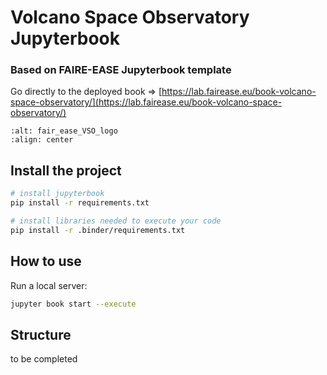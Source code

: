 # Volcano Space Observatory Jupyterbook

### Based on FAIRE-EASE Jupyterbook template

Go directly to the deployed book => [https://lab.fairease.eu/book-volcano-space-observatory/](https://lab.fairease.eu/book-volcano-space-observatory/)


```{image} book/content/logo_fair_ease_large.jpg 
:alt: fair_ease_VSO_logo
:align: center
```

## Install the project

```bash
# install jupyterbook
pip install -r requirements.txt

# install libraries needed to execute your code  
pip install -r .binder/requirements.txt
```

## How to use

Run a local server:

```bash
jupyter book start --execute
```

## Structure

to be completed
